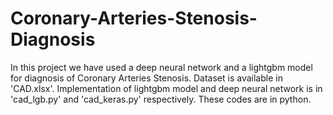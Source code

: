 # Coronary-Arteries-Stenosis-Diagnosis
In this project we have used a deep neural network and a lightgbm model for diagnosis of Coronary Arteries Stenosis.
Dataset is available in 'CAD.xlsx'.
Implementation of lightgbm model and deep neural network is in 'cad_lgb.py' and 'cad_keras.py' respectively. These codes are in python.
